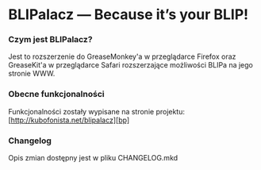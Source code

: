 # BLIPalacz — Because it’s your BLIP!

### Czym jest BLIPalacz?

Jest to rozszerzenie do GreaseMonkey'a w przeglądarce Firefox oraz GreaseKit'a w przeglądarce Safari rozszerzające możliwości BLIPa na jego stronie WWW.

### Obecne funkcjonalności

Funkcjonalności zostały wypisane na stronie projektu: [http://kubofonista.net/blipalacz][bp]

### Changelog

Opis zmian dostępny jest w pliku CHANGELOG.mkd

[bp]: http://kubofonista.net/blipalacz